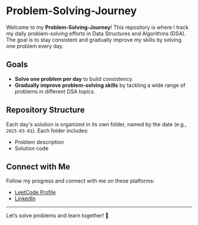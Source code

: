 # Problem-Solving-Journey

Welcome to my **Problem-Solving-Journey**! This repository is where I track my daily problem-solving efforts in Data Structures and Algorithms (DSA). The goal is to stay consistent and gradually improve my skills by solving one problem every day.

## Goals

- **Solve one problem per day** to build consistency.
- **Gradually improve problem-solving skills** by tackling a wide range of problems in different DSA topics.

## Repository Structure

Each day's solution is organized in its own folder, named by the date (e.g., `2025-03-01`). Each folder includes:

- Problem description
- Solution code

## Connect with Me

Follow my progress and connect with me on these platforms:

- [LeetCode Profile](https://leetcode.com/u/ramya-t1156/)
- [LinkedIn](https://www.linkedin.com/in/ramya-t-90a925291/)

---

Let’s solve problems and learn together! 🚀
